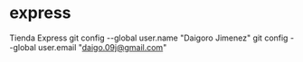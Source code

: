 # express
Tienda Express
git config --global user.name "Daigoro Jimenez"
git config --global user.email "daigo.09j@gmail.com"
